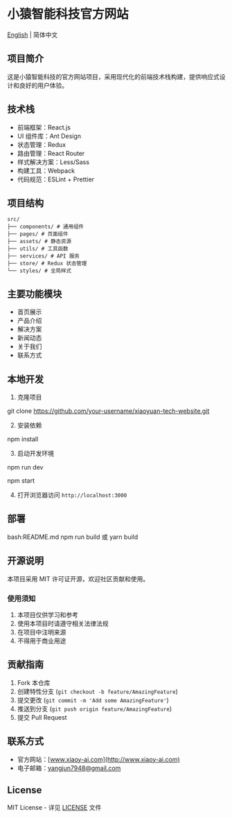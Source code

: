 # 小猿智能科技官方网站

[English](README.en.md) | 简体中文

## 项目简介
这是小猿智能科技的官方网站项目，采用现代化的前端技术栈构建，提供响应式设计和良好的用户体验。

## 技术栈
- 前端框架：React.js
- UI 组件库：Ant Design
- 状态管理：Redux
- 路由管理：React Router
- 样式解决方案：Less/Sass
- 构建工具：Webpack
- 代码规范：ESLint + Prettier

## 项目结构
```
src/
├── components/ # 通用组件
├── pages/ # 页面组件
├── assets/ # 静态资源
├── utils/ # 工具函数
├── services/ # API 服务
├── store/ # Redux 状态管理
└── styles/ # 全局样式
```
## 主要功能模块
- 首页展示
- 产品介绍
- 解决方案
- 新闻动态
- 关于我们
- 联系方式

## 本地开发
1. 克隆项目

git clone https://github.com/your-username/xiaoyuan-tech-website.git

2. 安装依赖

npm install

3. 启动开发环境

npm run dev

npm start

4. 打开浏览器访问 `http://localhost:3000`

## 部署

bash:README.md
npm run build
或
yarn build

## 开源说明
本项目采用 MIT 许可证开源，欢迎社区贡献和使用。

### 使用须知
1. 本项目仅供学习和参考
2. 使用本项目时请遵守相关法律法规
3. 在项目中注明来源
4. 不得用于商业用途

## 贡献指南
1. Fork 本仓库
2. 创建特性分支 (`git checkout -b feature/AmazingFeature`)
3. 提交更改 (`git commit -m 'Add some AmazingFeature'`)
4. 推送到分支 (`git push origin feature/AmazingFeature`)
5. 提交 Pull Request

## 联系方式
- 官方网站：[www.xiaoy-ai.com](http://www.xiaoy-ai.com)
- 电子邮箱：yangjun7948@gmail.com

## License
MIT License - 详见 [LICENSE](LICENSE) 文件